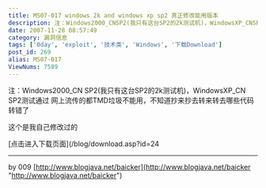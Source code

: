 ```yaml
---
title: MS07-017 windows 2k and windows xp sp2 真正修改能用版本
description: 注：Windows2000_CNSP2(我只有这台SP2的2k测试机)，WindowsXP_CNSP2测试通过网上流传的都TMD垃圾不能用，不知道抄来抄去转来转去哪些代码转错了这个是我自己修改过的http://www.blogjava.net/Files/baicker/ms07017.rar
date: 2007-11-28 08:57:49
category: 漏洞信息
tags: ['0day', 'exploit', '技术类', 'Windows', '下载Download']
post_id: 269
alias: MS07-017
ViewNums: 7589
---
```


注：Windows2000_CN SP2(我只有这台SP2的2k测试机)，WindowsXP_CN SP2测试通过
网上流传的都TMD垃圾不能用，不知道抄来抄去转来转去哪些代码转错了

这个是我自己修改过的

[点击进入下载页面](/blog/download.asp?id=24

--------------------------------------
by 009
[http://www.blogjava.net/baicker](http://www.blogjava.net/baicker "http://www.blogjava.net/baicker")

